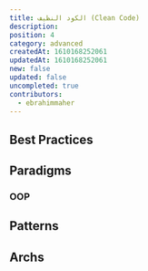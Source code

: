 ```yaml
---
title: الكود النظيف (Clean Code)
description: 
position: 4
category: advanced
createdAt: 1610168252061
updatedAt: 1610168252061
new: false
updated: false
uncompleted: true
contributors:
  - ebrahimmaher
---
```

## Best Practices

## Paradigms
### OOP
<!-- نظرياً OOP -->

## Patterns

## Archs
